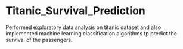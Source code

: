 # Titanic_Survival_Prediction
Performed exploratory data analysis on titanic dataset and also implemented machine learning classification algorithms tp predict the survival of the passengers. 
